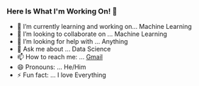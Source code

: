 ### Here Is What I'm Working On! 👋

- 🌱 I’m currently learning and working on... Machine Learning
- 👯 I’m looking to collaborate on ... Machine Learning
- 🤔 I’m looking for help with ...  Anything
- 💬 Ask me about ... Data Science
- 📫 How to reach me: ... [Gmail](https://rahimimiladofficial@gmail.com)
- 😄 Pronouns: ... He/Him
- ⚡ Fun fact: ... I love Everything

